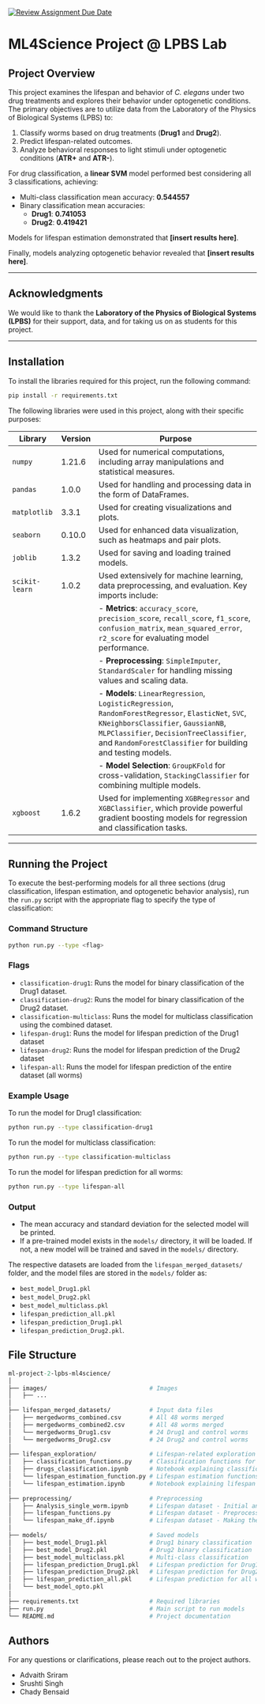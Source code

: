 [![Review Assignment Due Date](https://classroom.github.com/assets/deadline-readme-button-22041afd0340ce965d47ae6ef1cefeee28c7c493a6346c4f15d667ab976d596c.svg)](https://classroom.github.com/a/UDdkOEMs)

# ML4Science Project @ LPBS Lab

## Project Overview

This project examines the lifespan and behavior of *C. elegans* under two drug treatments and explores their behavior under optogenetic conditions. The primary objectives are to utilize data from the Laboratory of the Physics of Biological Systems (LPBS) to:

1. Classify worms based on drug treatments (**Drug1** and **Drug2**).
2. Predict lifespan-related outcomes.
3. Analyze behavioral responses to light stimuli under optogenetic conditions (**ATR+** and **ATR-**).

For drug classification, a **linear SVM** model performed best considering all 3 classifications, achieving:
- Multi-class classification mean accuracy: **0.544557**
- Binary classification mean accuracies:
  - **Drug1**: **0.741053**
  - **Drug2**: **0.419421**

Models for lifespan estimation demonstrated that **[insert results here]**.

Finally, models analyzing optogenetic behavior revealed that **[insert results here]**.

---

## Acknowledgments

We would like to thank the **Laboratory of the Physics of Biological Systems (LPBS)** for their support, data, and for taking us on as students for this project.

---

## Installation

To install the libraries required for this project, run the following command:

```bash
pip install -r requirements.txt
```

The following libraries were used in this project, along with their specific purposes:

| Library        | Version | Purpose                                                                                  |
|----------------|---------|------------------------------------------------------------------------------------------|
| `numpy`        | 1.21.6  | Used for numerical computations, including array manipulations and statistical measures. |
| `pandas`       | 1.0.0   | Used for handling and processing data in the form of DataFrames.                        |
| `matplotlib`   | 3.3.1   | Used for creating visualizations and plots.                                             |
| `seaborn`      | 0.10.0  | Used for enhanced data visualization, such as heatmaps and pair plots.                  |
| `joblib`       | 1.3.2   | Used for saving and loading trained models.                                             |
| `scikit-learn` | 1.0.2   | Used extensively for machine learning, data preprocessing, and evaluation. Key imports include: |
|                |         | - **Metrics**: `accuracy_score`, `precision_score`, `recall_score`, `f1_score`, `confusion_matrix`, `mean_squared_error`, `r2_score` for evaluating model performance. |
|                |         | - **Preprocessing**: `SimpleImputer`, `StandardScaler` for handling missing values and scaling data. |
|                |         | - **Models**: `LinearRegression`, `LogisticRegression`, `RandomForestRegressor`, `ElasticNet`, `SVC`, `KNeighborsClassifier`, `GaussianNB`, `MLPClassifier`, `DecisionTreeClassifier`, and `RandomForestClassifier` for building and testing models. |
|                |         | - **Model Selection**: `GroupKFold` for cross-validation, `StackingClassifier` for combining multiple models. |
| `xgboost`      | 1.6.2   | Used for implementing `XGBRegressor` and `XGBClassifier`, which provide powerful gradient boosting models for regression and classification tasks. |

---

## Running the Project

To execute the best-performing models for all three sections (drug classification, lifespan estimation, and optogenetic behavior analysis), run the `run.py` script with the appropriate flag to specify the type of classification:

### Command Structure
```bash
python run.py --type <flag>
```

### Flags
- `classification-drug1`: Runs the model for binary classification of the Drug1 dataset.
- `classification-drug2`: Runs the model for binary classification of the Drug2 dataset.
- `classification-multiclass`: Runs the model for multiclass classification using the combined dataset.
- `lifespan-drug1`: Runs the model for lifespan prediction of the Drug1 dataset
- `lifespan-drug2`: Runs the model for lifespan prediction of the Drug2 dataset
- `lifespan-all`: Runs the model for lifespan prediction of the entire dataset (all worms)


### Example Usage
To run the model for Drug1 classification:
```bash
python run.py --type classification-drug1
```
To run the model for multiclass classification:
```bash
python run.py --type classification-multiclass
```
To run the model for lifespan prediction for all worms:
```bash
python run.py --type lifespan-all
```

### Output
- The mean accuracy and standard deviation for the selected model will be printed.
- If a pre-trained model exists in the `models/` directory, it will be loaded. If not, a new model will be trained and saved in the `models/` directory.

The respective datasets are loaded from the `lifespan_merged_datasets/` folder, and the model files are stored in the `models/` folder as:
- `best_model_Drug1.pkl`
- `best_model_Drug2.pkl`
- `best_model_multiclass.pkl`
- `lifespan_prediction_all.pkl`
- `lifespan_prediction_Drug1.pkl`
- `lifespan_prediction_Drug2.pkl`.

## File Structure 

```graphql
ml-project-2-lpbs-ml4science/
│
├── images/                             # Images
│   ├── ... 
│
├── lifespan_merged_datasets/           # Input data files
│   ├── mergedworms_combined.csv        # All 48 worms merged
│   ├── mergedworms_combined2.csv       # All 48 worms merged
│   └── mergedworms_Drug1.csv           # 24 Drug1 and control worms
│   └── mergedworms_Drug2.csv           # 24 Drug2 and control worms
│
├── lifespan_exploration/               # Lifespan-related exploration
│   ├── classification_functions.py     # Classification functions for training model and plotting
│   ├── drugs_classification.ipynb      # Notebook explaining classification
│   └── lifespan_estimation_function.py # Lifespan estimation functions for training model
│   └── lifespan_estimation.ipynb       # Notebook explaining lifespan estimation
│
├── preprocessing/                      # Preprocessing
│   ├── Analysis_single_worm.ipynb      # Lifespan dataset - Initial analysis for feature engineering         
│   ├── lifespan_functions.py           # Lifespan dataset - Preprocessing functions
│   └── lifespan_make_df.ipynb          # Lifespan dataset - Making the dataframe and checking worm death
│
├── models/                             # Saved models
│   ├── best_model_Drug1.pkl            # Drug1 binary classification  
│   ├── best_model_Drug2.pkl            # Drug2 binary classification
│   ├── best_model_multiclass.pkl       # Multi-class classification
│   ├── lifespan_prediction_Drug1.pkl   # Lifespan prediction for Drug1
│   ├── lifespan_prediction_Drug2.pkl   # Lifespan prediction for Drug2
│   ├── lifespan_prediction_all.pkl     # Lifespan prediction for all worms
│   └── best_model_opto.pkl             
│
├── requirements.txt                    # Required libraries
├── run.py                              # Main script to run models
└── README.md                           # Project documentation
```

## Authors

For any questions or clarifications, please reach out to the project authors.

- Advaith Sriram
- Srushti Singh
- Chady Bensaid